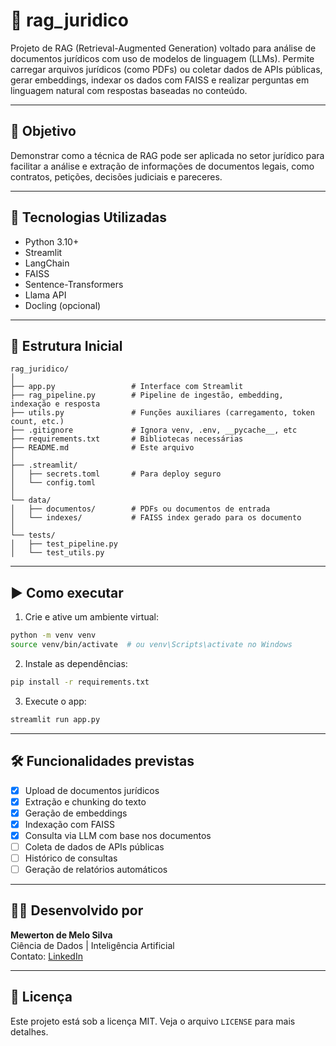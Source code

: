 # 🧠 rag_juridico

Projeto de RAG (Retrieval-Augmented Generation) voltado para análise de documentos jurídicos com uso de modelos de linguagem (LLMs). Permite carregar arquivos jurídicos (como PDFs) ou coletar dados de APIs públicas, gerar embeddings, indexar os dados com FAISS e realizar perguntas em linguagem natural com respostas baseadas no conteúdo.

---

## 🚀 Objetivo

Demonstrar como a técnica de RAG pode ser aplicada no setor jurídico para facilitar a análise e extração de informações de documentos legais, como contratos, petições, decisões judiciais e pareceres.

---

## 🔧 Tecnologias Utilizadas

- Python 3.10+
- Streamlit
- LangChain
- FAISS
- Sentence-Transformers
- Llama API
- Docling (opcional)

---

## 📁 Estrutura Inicial

```
rag_juridico/
│
├── app.py                 # Interface com Streamlit
├── rag_pipeline.py        # Pipeline de ingestão, embedding, indexação e resposta
├── utils.py               # Funções auxiliares (carregamento, token count, etc.)
├── .gitignore             # Ignora venv, .env, __pycache__, etc
├── requirements.txt       # Bibliotecas necessárias
├── README.md              # Este arquivo
│
├── .streamlit/
│   ├── secrets.toml       # Para deploy seguro
│   └── config.toml 
│
└── data/
│   ├── documentos/        # PDFs ou documentos de entrada 
│   └── indexes/           # FAISS index gerado para os documento
│
└── tests/ 
│   ├── test_pipeline.py       
│   └── test_utils.py 
```

---

## ▶️ Como executar

1. Crie e ative um ambiente virtual:
```bash
python -m venv venv
source venv/bin/activate  # ou venv\Scripts\activate no Windows
```

2. Instale as dependências:
```bash
pip install -r requirements.txt
```

3. Execute o app:
```bash
streamlit run app.py
```

---

## 🛠️ Funcionalidades previstas

- [x] Upload de documentos jurídicos
- [x] Extração e chunking do texto
- [x] Geração de embeddings
- [x] Indexação com FAISS
- [x] Consulta via LLM com base nos documentos
- [ ] Coleta de dados de APIs públicas
- [ ] Histórico de consultas
- [ ] Geração de relatórios automáticos

---

## 👨‍💼 Desenvolvido por

**Mewerton de Melo Silva**  
Ciência de Dados | Inteligência Artificial  
Contato: [LinkedIn](https://www.linkedin.com/in/mewerton/)

---

## 📄 Licença

Este projeto está sob a licença MIT. Veja o arquivo `LICENSE` para mais detalhes.